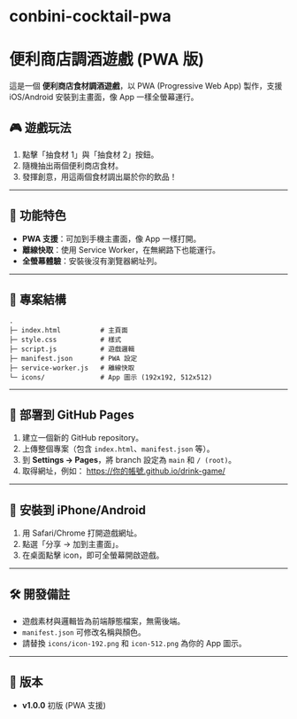 # conbini-cocktail-pwa

# 便利商店調酒遊戲 (PWA 版)

這是一個 **便利商店食材調酒遊戲**，以 PWA (Progressive Web App) 製作，支援 iOS/Android 安裝到主畫面，像 App 一樣全螢幕運行。

## 🎮 遊戲玩法
1. 點擊「抽食材 1」與「抽食材 2」按鈕。
2. 隨機抽出兩個便利商店食材。
3. 發揮創意，用這兩個食材調出屬於你的飲品！

---

## 📱 功能特色
- **PWA 支援**：可加到手機主畫面，像 App 一樣打開。
- **離線快取**：使用 Service Worker，在無網路下也能運行。
- **全螢幕體驗**：安裝後沒有瀏覽器網址列。

---

## 📂 專案結構

```text
.
├─ index.html          # 主頁面
├─ style.css           # 樣式
├─ script.js           # 遊戲邏輯
├─ manifest.json       # PWA 設定
├─ service-worker.js   # 離線快取
└─ icons/              # App 圖示 (192x192, 512x512)
```

---

## 🚀 部署到 GitHub Pages
1. 建立一個新的 GitHub repository。
2. 上傳整個專案（包含 `index.html`、`manifest.json` 等）。
3. 到 **Settings → Pages**，將 branch 設定為 `main` 和 `/ (root)`。
4. 取得網址，例如：
https://你的帳號.github.io/drink-game/

---

## 📲 安裝到 iPhone/Android
1. 用 Safari/Chrome 打開遊戲網址。
2. 點選「分享 → 加到主畫面」。
3. 在桌面點擊 icon，即可全螢幕開啟遊戲。

---

## 🛠️ 開發備註
- 遊戲素材與邏輯皆為前端靜態檔案，無需後端。
- `manifest.json` 可修改名稱與顏色。
- 請替換 `icons/icon-192.png` 和 `icon-512.png` 為你的 App 圖示。

---

## 📌 版本
- **v1.0.0** 初版 (PWA 支援)
